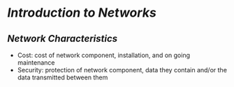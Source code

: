 # *Introduction to Networks*

## *Network Characteristics*
* Cost: cost of network component, installation, and on going maintenance
* Security: protection of network component, data they contain and/or the data transmitted between them
